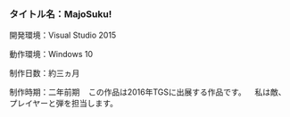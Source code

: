 ### タイトル名：MajoSuku!
開発環境：Visual Studio 2015  

動作環境：Windows 10  

制作日数：約三ヵ月  

制作時期：二年前期 
    この作品は2016年TGSに出展する作品です。
    私は敵、プレイヤーと弾を担当します。
